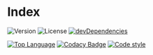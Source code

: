 # Index

![Version](https://img.shields.io/github/package-json/v/Eldynn/index.svg)
![License](https://img.shields.io/github/license/Eldynn/index.svg)
[![devDependencies](https://david-dm.org/Eldynn/Index/dev-status.svg)](https://david-dm.org/Eldynn/Index?type=dev)

[![Top Language](https://img.shields.io/github/languages/top/Eldynn/index.svg)](https://github.com/Eldynn/index/blob/master/tsconfig.json)
[![Codacy Badge](https://api.codacy.com/project/badge/Grade/cbf285d5983d4bdb8c1e726b54c7fcd7)](https://app.codacy.com/app/contact_115/index?utm_source=github.com&utm_medium=referral&utm_content=Eldynn/index&utm_campaign=Badge_Grade_Settings)
[![Code style](https://img.shields.io/badge/code_style-prettier-ff69b4.svg)](https://github.com/Eldynn/index/blob/master/package.json)
